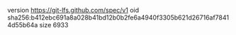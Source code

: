 version https://git-lfs.github.com/spec/v1
oid sha256:b412ebc691a8a028b41bd12b0b2fe6a4940f3305b621d26716af78414d55b64a
size 6933
